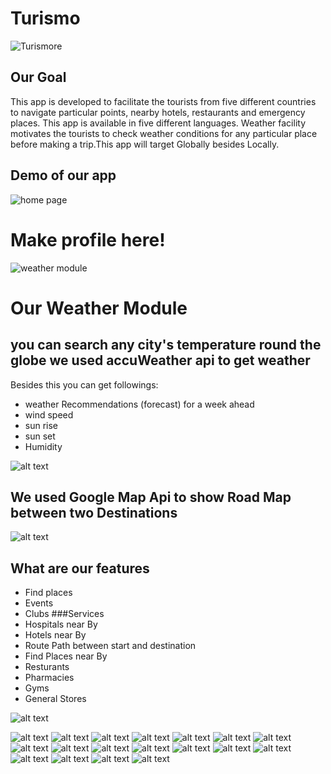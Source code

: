 # Turismo
![Turismore](<https://github.com/adilwahla/Benzene/blob/master/demo/WhatsApp%20Image%202020-07-12%20at%205.13.08%20PM.jpeg>)

## Our Goal
This app is developed to facilitate the tourists from five different countries to navigate particular points, nearby hotels, restaurants and emergency places. This app is available in five different languages. Weather facility motivates the tourists to check weather conditions for any particular place before making a trip.This app will target Globally besides Locally.



## Demo of our app 



![home page](<https://github.com/adilwahla/Benzene/blob/master/demo/WhatsApp%20Image%202020-07-11%20at%209.39.13%20PM.jpeg>)
# Make profile here!
![weather module](<https://github.com/adilwahla/Benzene/blob/master/demo/WhatsApp%20Image%202020-07-13%20at%2010.11.34%20AM.jpeg>)
# Our Weather Module

## you can search any city's temperature round the globe we used accuWeather api to get weather
Besides this you can get followings:
- weather Recommendations (forecast) for a week ahead
- wind speed
- sun rise
- sun set
- Humidity


![alt text](<https://github.com/adilwahla/Benzene/blob/master/demo/WhatsApp%20Image%202020-07-13%20at%2010.11.35%20AM%20(1).jpeg>)
## We used Google Map Api to show Road Map between two Destinations 
![alt text](<https://github.com/adilwahla/Benzene/blob/master/demo/WhatsApp%20Image%202020-07-13%20at%2010.11.35%20AM.jpeg>)
## What are our features

- Find places 
- Events
- Clubs
###Services
 - Hospitals near By
 - Hotels near By
 - Route Path between start and destination
 - Find Places near By
 - Resturants
 - Pharmacies
 - Gyms
 - General Stores


![alt text](<https://github.com/adilwahla/Benzene/blob/master/New%20folder/WhatsApp%20Image%202020-07-13%20at%2010.11.36%20AM%20(10).jpeg>)

![alt text](<https://github.com/adilwahla/Benzene/blob/master/New%20folder/WhatsApp%20Image%202020-07-13%20at%2010.11.36%20AM%20(5).jpeg>)
![alt text](<https://github.com/adilwahla/Benzene/blob/master/New%20folder/WhatsApp%20Image%202020-07-13%20at%2010.11.36%20AM%20(3).jpeg>)
![alt text](<https://github.com/adilwahla/Benzene/blob/master/demo/WhatsApp%20Image%202020-07-13%20at%2010.11.36%20AM%20(2).jpeg>)
![alt text](<https://github.com/adilwahla/Benzene/blob/master/New%20folder/WhatsApp%20Image%202020-07-13%20at%2010.11.36%20AM%20(8).jpeg>)
![alt text](<https://github.com/adilwahla/Benzene/blob/master/New%20folder/WhatsApp%20Image%202020-07-13%20at%2010.11.36%20AM%20(9).jpeg>)
![alt text](<https://github.com/adilwahla/Benzene/blob/master/New%20folder/WhatsApp%20Image%202020-07-13%20at%2010.11.37%20AM%20(1).jpeg>)
![alt text](<https://github.com/adilwahla/Benzene/blob/master/New%20folder/WhatsApp%20Image%202020-07-13%20at%2010.11.37%20AM%20(2).jpeg>)
![alt text](<https://github.com/adilwahla/Benzene/blob/master/New%20folder/WhatsApp%20Image%202020-07-13%20at%2010.11.37%20AM%20(3).jpeg>)
![alt text](<https://github.com/adilwahla/Benzene/blob/master/New%20folder/WhatsApp%20Image%202020-07-13%20at%2010.11.37%20AM.jpeg>)
![alt text](<>)
![alt text](<>)
![alt text](<>)
![alt text](<>)
![alt text](<>)
![alt text](<>)
![alt text](<>)
![alt text](<>)
![alt text](<>)

